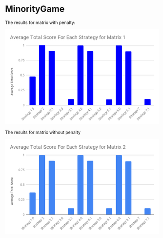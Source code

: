 # MinorityGame
The results for matrix with penalty:

![](Average_Total_Score_For_Each_Strategy_for_Matrix_1.png)

The results for matrix without penalty

![](Average_Total_Score_For_Each_Strategy_for_Matrix_2.png)

